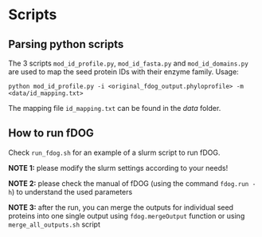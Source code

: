 # Scripts

## Parsing python scripts

The 3 scripts `mod_id_profile.py`, `mod_id_fasta.py` and `mod_id_domains.py` are used to map the seed protein IDs with their enzyme family. Usage:
```
python mod_id_profile.py -i <original_fdog_output.phyloprofile> -m <data/id_mapping.txt>
```
The mapping file `id_mapping.txt` can be found in the *data* folder.

## How to run fDOG

Check `run_fdog.sh` for an example of a slurm script to run fDOG.

**NOTE 1:** please modify the slurm settings according to your needs!

**NOTE 2:** please check the manual of fDOG (using the command `fdog.run -h`) to understand the used parameters

**NOTE 3:** after the run, you can merge the outputs for individual seed proteins into one single output using `fdog.mergeOutput` function or using `merge_all_outputs.sh` script
